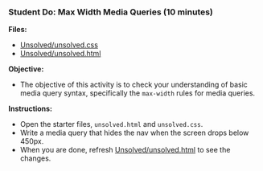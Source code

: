 ### Student Do: Max Width Media Queries (10 minutes)

**Files:**

- [Unsolved/unsolved.css](Unsolved/unsolved.css)
- [Unsolved/unsolved.html](Unsolved/unsolved.html)

**Objective:**

- The objective of this activity is to check your understanding of basic media query syntax, specifically the `max-width` rules for media queries.

**Instructions:**

- Open the starter files, `unsolved.html` and `unsolved.css`.
- Write a media query that hides the nav when the screen drops below 450px.
- When you are done, refresh [Unsolved/unsolved.html](Unsolved/unsolved.html) to see the changes.
